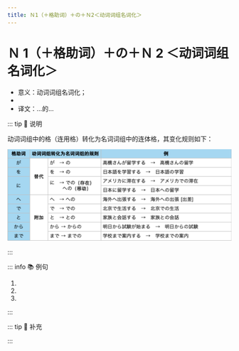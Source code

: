 ```yaml
---
title: Ｎ1（＋格助词）＋の＋Ｎ2＜动词词组名词化＞
---
```


# Ｎ 1（＋格助词）＋の＋Ｎ 2 ＜动词词组名词化＞

- 意义：动词词组名词化；
- <grammer-content sentence="接续：Ｎ1（＋格助词）＋の＋**动作性意义的名词**Ｎ2；" />
- 译文：...的...

::: tip :bookmark: 说明

动词词组中的格（连用格）转化为名词词组中的连体格，其变化规则如下：

![1-9-4](../../../public/imgs/1-9-4.png)

:::

::: info :books: 例句

1. <grammer-content sentence="**[三保/みほ]さんとの[相互学習/そうごがくしゅう]**はとてもよかったです。" trans="跟三保的相互学习真的太好了。" />
2. <grammer-content sentence="**[日本語/にほんご]への[翻訳/ほんやく]**は[難/むずか]しいです。" trans="翻译成日语很难。" />
3. <grammer-content sentence="**[海外/かいがい]からの[観光客/かんこきゃく]**が[増/ふ]えている。" trans="来自境外的旅客在增加。" />

:::

::: tip :bookmark: 补充

<grammer-content sentence="如果词义中暗含“**买给他人，物品转移给接受方**”的对象义和移动义，也可以用**「～への + N」**来表达，例如「～へのお[土産/みやげ]」「～への[手紙/てがみ]」等。" />

<div class="bunpou-block">

  <grammer-content sentence="**[家族/かぞく]と[友達/ともだち]へのおみやげ**がほしいんです。" trans="我想要带给家人和朋友的礼物。" />

</div>

:::
